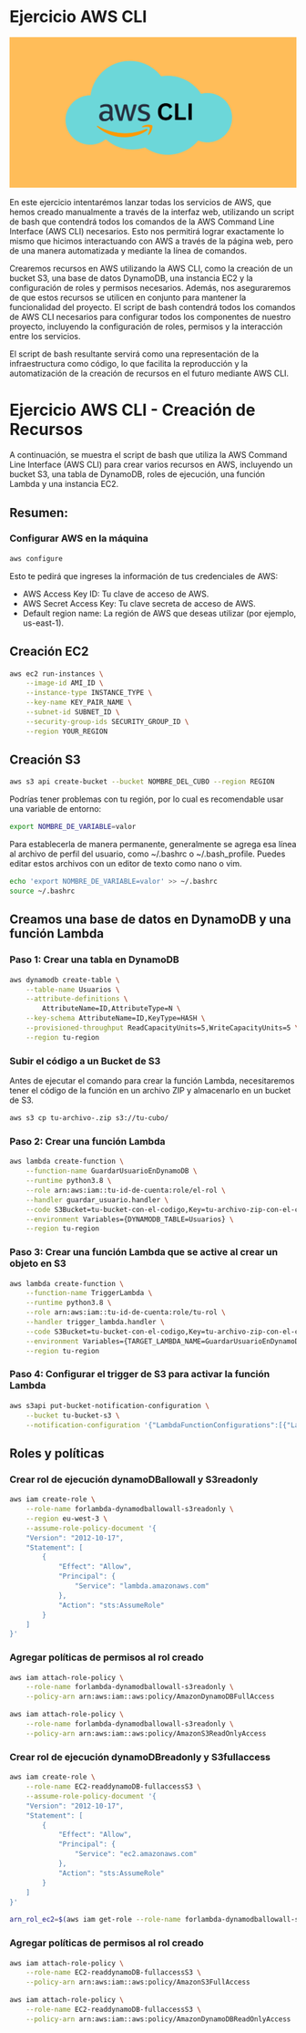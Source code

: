 # Ejercicio AWS CLI

![Alt text](img/aws_CLI_2.png)

En este ejercicio intentarémos lanzar todas los servicios de AWS, que hemos creado manualmente a través de la interfaz web, utilizando un script de bash que contendrá todos los comandos de la AWS Command Line Interface (AWS CLI) necesarios. Esto nos permitirá lograr exactamente lo mismo que hicimos interactuando con AWS a través de la página web, pero de una manera automatizada y mediante la línea de comandos.

Crearemos recursos en AWS utilizando la AWS CLI, como la creación de un bucket S3, una base de datos DynamoDB, una instancia EC2 y la configuración de roles y permisos necesarios. Además, nos aseguraremos de que estos recursos se utilicen en conjunto para mantener la funcionalidad del proyecto. El script de bash contendrá todos los comandos de AWS CLI necesarios para configurar todos los componentes de nuestro proyecto, incluyendo la configuración de roles, permisos y la interacción entre los servicios.

El script de bash resultante servirá como una representación de la infraestructura como código, lo que facilita la reproducción y la automatización de la creación de recursos en el futuro mediante AWS CLI.


# Ejercicio AWS CLI - Creación de Recursos

A continuación, se muestra el script de bash que utiliza la AWS Command Line Interface (AWS CLI) para crear varios recursos en AWS, incluyendo un bucket S3, una tabla de DynamoDB, roles de ejecución, una función Lambda y una instancia EC2. 

## Resumen:

### Configurar AWS en la máquina

```bash
aws configure
```
Esto te pedirá que ingreses la información de tus credenciales de AWS:

- AWS Access Key ID: Tu clave de acceso de AWS.
- AWS Secret Access Key: Tu clave secreta de acceso de AWS.
- Default region name: La región de AWS que deseas utilizar (por ejemplo, us-east-1).

## Creación EC2

```bash
aws ec2 run-instances \
    --image-id AMI_ID \
    --instance-type INSTANCE_TYPE \
    --key-name KEY_PAIR_NAME \
    --subnet-id SUBNET_ID \
    --security-group-ids SECURITY_GROUP_ID \
    --region YOUR_REGION
```
## Creación S3

```bash
aws s3 api create-bucket --bucket NOMBRE_DEL_CUBO --region REGION
```

Podrías tener problemas con tu región, por lo cual es recomendable usar una variable de entorno:

```bash
export NOMBRE_DE_VARIABLE=valor
```

Para establecerla de manera permanente, generalmente se agrega esa línea al archivo de perfil del usuario, como ~/.bashrc o ~/.bash_profile. Puedes editar estos archivos con un editor de texto como nano o vim.

```bash
echo 'export NOMBRE_DE_VARIABLE=valor' >> ~/.bashrc
source ~/.bashrc
```
## Creamos una base de datos en DynamoDB y una función Lambda

### Paso 1: Crear una tabla en DynamoDB

```bash
aws dynamodb create-table \
    --table-name Usuarios \
    --attribute-definitions \
        AttributeName=ID,AttributeType=N \
    --key-schema AttributeName=ID,KeyType=HASH \
    --provisioned-throughput ReadCapacityUnits=5,WriteCapacityUnits=5 \
    --region tu-region
```
### Subir el código a un Bucket de S3

Antes de ejecutar el comando para crear la función Lambda, necesitaremos tener el código de la función en un archivo ZIP y almacenarlo en un bucket de S3.

```bash
aws s3 cp tu-archivo-.zip s3://tu-cubo/
```

### Paso 2: Crear una función Lambda

```bash
aws lambda create-function \
    --function-name GuardarUsuarioEnDynamoDB \
    --runtime python3.8 \
    --role arn:aws:iam::tu-id-de-cuenta:role/el-rol \
    --handler guardar_usuario.handler \
    --code S3Bucket=tu-bucket-con-el-codigo,Key=tu-archivo-zip-con-el-codigo.zip \
    --environment Variables={DYNAMODB_TABLE=Usuarios} \
    --region tu-region
```

### Paso 3: Crear una función Lambda que se active al crear un objeto en S3

```bash
aws lambda create-function \
    --function-name TriggerLambda \
    --runtime python3.8 \
    --role arn:aws:iam::tu-id-de-cuenta:role/tu-rol \
    --handler trigger_lambda.handler \
    --code S3Bucket=tu-bucket-con-el-codigo,Key=tu-archivo-zip-con-el-codigo.zip \
    --environment Variables={TARGET_LAMBDA_NAME=GuardarUsuarioEnDynamoDB} \
    --region tu-region
```
### Paso 4: Configurar el trigger de S3 para activar la función Lambda

```bash
aws s3api put-bucket-notification-configuration \
    --bucket tu-bucket-s3 \
    --notification-configuration '{"LambdaFunctionConfigurations":[{"LambdaFunctionArn":"arn:aws:lambda:tu-region:tu-id-de-cuenta:function:TriggerLambda","Events":["s3:ObjectCreated:*"]}]}'
```

## Roles y políticas

### Crear rol de ejecución dynamoDBallowall y S3readonly
```bash
aws iam create-role \
    --role-name forlambda-dynamodballowall-s3readonly \
    --region eu-west-3 \
    --assume-role-policy-document '{
    "Version": "2012-10-17",
    "Statement": [
        {
            "Effect": "Allow",
            "Principal": {
                "Service": "lambda.amazonaws.com"
            },
            "Action": "sts:AssumeRole"
        }
    ]
}'
```


### Agregar políticas de permisos al rol creado
```bash
aws iam attach-role-policy \
    --role-name forlambda-dynamodballowall-s3readonly \
    --policy-arn arn:aws:iam::aws:policy/AmazonDynamoDBFullAccess
```

```bash
aws iam attach-role-policy \
    --role-name forlambda-dynamodballowall-s3readonly \
    --policy-arn arn:aws:iam::aws:policy/AmazonS3ReadOnlyAccess
```

### Crear rol de ejecución dynamoDBreadonly y S3fullaccess

```bash
aws iam create-role \
    --role-name EC2-readdynamoDB-fullaccessS3 \
    --assume-role-policy-document '{
    "Version": "2012-10-17",
    "Statement": [
        {
            "Effect": "Allow",
            "Principal": {
                "Service": "ec2.amazonaws.com"
            },
            "Action": "sts:AssumeRole"
        }
    ]
}'
```


```bash
arn_rol_ec2=$(aws iam get-role --role-name forlambda-dynamodballowall-s3readonly --query 'Role.Arn' --output text)
```

### Agregar políticas de permisos al rol creado
```bash
aws iam attach-role-policy \
    --role-name EC2-readdynamoDB-fullaccessS3 \
    --policy-arn arn:aws:iam::aws:policy/AmazonS3FullAccess
```

```bash
aws iam attach-role-policy \
    --role-name EC2-readdynamoDB-fullaccessS3 \
    --policy-arn arn:aws:iam::aws:policy/AmazonDynamoDBReadOnlyAccess
```